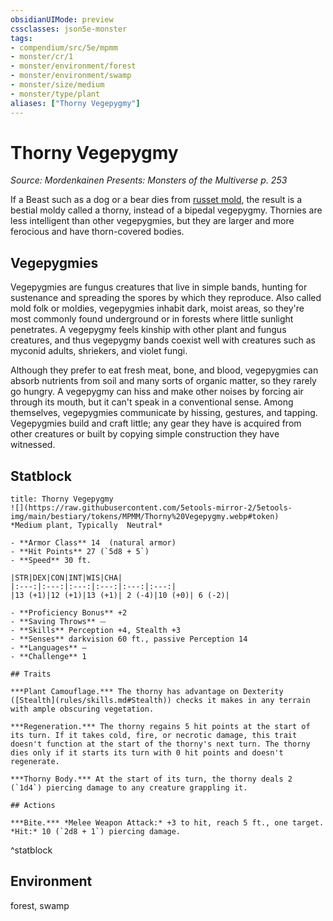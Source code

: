 ```yaml
---
obsidianUIMode: preview
cssclasses: json5e-monster
tags:
- compendium/src/5e/mpmm
- monster/cr/1
- monster/environment/forest
- monster/environment/swamp
- monster/size/medium
- monster/type/plant
aliases: ["Thorny Vegepygmy"]
---
```

# Thorny Vegepygmy
*Source: Mordenkainen Presents: Monsters of the Multiverse p. 253*  

If a Beast such as a dog or a bear dies from [russet mold](compendium/traps-hazards/russet-mold-vgm.md), the result is a bestial moldy called a thorny, instead of a bipedal vegepygmy. Thornies are less intelligent than other vegepygmies, but they are larger and more ferocious and have thorn-covered bodies.

## Vegepygmies

Vegepygmies are fungus creatures that live in simple bands, hunting for sustenance and spreading the spores by which they reproduce. Also called mold folk or moldies, vegepygmies inhabit dark, moist areas, so they're most commonly found underground or in forests where little sunlight penetrates. A vegepygmy feels kinship with other plant and fungus creatures, and thus vegepygmy bands coexist well with creatures such as myconid adults, shriekers, and violet fungi.

Although they prefer to eat fresh meat, bone, and blood, vegepygmies can absorb nutrients from soil and many sorts of organic matter, so they rarely go hungry. A vegepygmy can hiss and make other noises by forcing air through its mouth, but it can't speak in a conventional sense. Among themselves, vegepygmies communicate by hissing, gestures, and tapping. Vegepygmies build and craft little; any gear they have is acquired from other creatures or built by copying simple construction they have witnessed.

## Statblock

```ad-statblock
title: Thorny Vegepygmy
![](https://raw.githubusercontent.com/5etools-mirror-2/5etools-img/main/bestiary/tokens/MPMM/Thorny%20Vegepygmy.webp#token)
*Medium plant, Typically  Neutral*

- **Armor Class** 14  (natural armor)
- **Hit Points** 27 (`5d8 + 5`)
- **Speed** 30 ft.

|STR|DEX|CON|INT|WIS|CHA|
|:---:|:---:|:---:|:---:|:---:|:---:|
|13 (+1)|12 (+1)|13 (+1)| 2 (-4)|10 (+0)| 6 (-2)|

- **Proficiency Bonus** +2
- **Saving Throws** ⏤
- **Skills** Perception +4, Stealth +3
- **Senses** darkvision 60 ft., passive Perception 14
- **Languages** —
- **Challenge** 1

## Traits

***Plant Camouflage.*** The thorny has advantage on Dexterity ([Stealth](rules/skills.md#Stealth)) checks it makes in any terrain with ample obscuring vegetation.

***Regeneration.*** The thorny regains 5 hit points at the start of its turn. If it takes cold, fire, or necrotic damage, this trait doesn't function at the start of the thorny's next turn. The thorny dies only if it starts its turn with 0 hit points and doesn't regenerate.

***Thorny Body.*** At the start of its turn, the thorny deals 2 (`1d4`) piercing damage to any creature grappling it.

## Actions

***Bite.*** *Melee Weapon Attack:* +3 to hit, reach 5 ft., one target. *Hit:* 10 (`2d8 + 1`) piercing damage.
```
^statblock

## Environment

forest, swamp